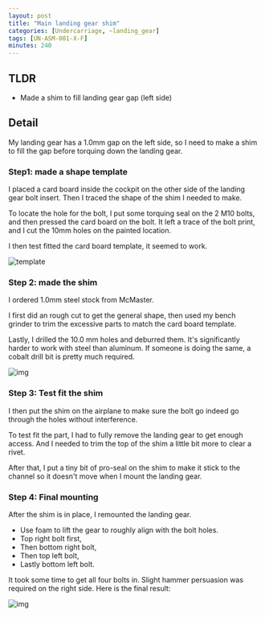 ```yaml
---
layout: post
title: "Main landing gear shim"
categories: [Undercarriage, ~landing_gear]
tags: [UN-ASM-001-X-F]
minutes: 240
---
```


## TLDR

- Made a shim to fill landing gear gap (left side)

## Detail

My landing gear has a 1.0mm gap on the left side, so I need to make a shim to fill the gap before torquing down the landing gear.

### Step1: made a shape template

I placed a card board inside the cockpit on the other side of the landing gear bolt insert. Then I traced the shape of the shim I needed to make.

To locate the hole for the bolt, I put some torquing seal on the 2 M10 bolts, and then pressed the card board on the bolt. It left a trace of the bolt print, and I cut the 10mm holes on the painted location.

I then test fitted the card board template, it seemed to work.

![template](https://lh3.googleusercontent.com/pw/AP1GczMeVqfdL2qtdEVV_Znn7qM7qkb61Imr0sZLY6xXn0X7bYDTrDxq5G36cUbXoe4JROGBAUDU853IIhSMuxYe4g_b9U8p7ToTHaUmXuUyeOtSN2V68JeMJOIXBHshE0T-uC45B31NNjmCur2a8Msgy6pDJQ=w4080-h3072-s-no-gm?authuser=3)

### Step 2: made the shim

I ordered 1.0mm steel stock from McMaster.

I first did an rough cut to get the general shape, then used my bench grinder to trim the excessive parts to match the card board template.

Lastly, I drilled the 10.0 mm holes and deburred them. It's significantly harder to work with steel than aluminum. If someone is doing the same, a cobalt drill bit is pretty much required.

![img](https://lh3.googleusercontent.com/pw/AP1GczMwEbV3CHqa5jZ08mJ_CoBx0nIOZ9ENI9AWC9TpeuY8LGIr0usDtJgcHJY92a9JQTpXCXulKUme9Y02fK3c06ICRQpCdV4wsgzpzgx5Hwv-fFtUhpF38a9_E_GBAzA0ngXyu03DcNqOQuDJC4uZ9pL3pA=w3836-h2888-s-no-gm?authuser=3)

### Step 3: Test fit the shim

I then put the shim on the airplane to make sure the bolt go indeed go through the holes without interference.

To test fit the part, I had to fully remove the landing gear to get enough access. And I needed to trim the top of the shim a little bit more to clear a rivet.

After that, I put a tiny bit of pro-seal on the shim to make it stick to the channel so it doesn't move when I mount the landing gear.

### Step 4: Final mounting

After the shim is in place, I remounted the landing gear.

- Use foam to lift the gear to roughly align with the bolt holes.
- Top right bolt first,
- Then bottom right bolt,
- Then top left bolt,
- Lastly bottom left bolt.

It took some time to get all four bolts in. Slight hammer persuasion was required on the right side. Here is the final result:

![img](https://lh3.googleusercontent.com/pw/AP1GczM0asREnW4tnAyD9QIBZ7MFiJo1Vh56pbRgEoZyycky4bZT6iEJm1R66uPNvx6mWvTuoWK9yv2BeWLMiIukO-AIWe9VVPIVriHmZpcyzPcVJHdGbDg7v_NTDK3XS3Gz7WXheJoVINOUMMa5214N1r8hfA=w2174-h2888-s-no-gm?authuser=3)
